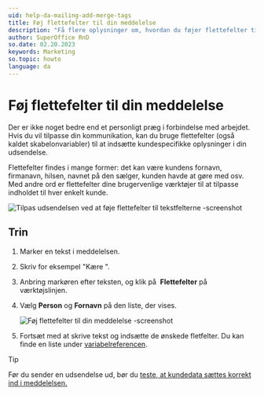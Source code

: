 ```yaml
---
uid: help-da-mailing-add-merge-tags
title: Føj flettefelter til din meddelelse
description: "Få flere oplysninger om, hvordan du føjer flettefelter til din udsendelse"
author: SuperOffice RnD
so.date: 02.20.2023
keywords: Marketing
so.topic: howto
language: da
---
```


# Føj flettefelter til din meddelelse

Der er ikke noget bedre end et personligt præg i forbindelse med arbejdet. Hvis du vil tilpasse din kommunikation, kan du bruge flettefelter (også kaldet skabelonvariabler) til at indsætte kundespecifikke oplysninger i din udsendelse.

Flettefelter findes i mange former: det kan være kundens fornavn, firmanavn, hilsen, navnet på den sælger, kunden havde at gøre med osv. Med andre ord er flettefelter dine brugervenlige værktøjer til at tilpasse indholdet til hver enkelt kunde.

![Tilpas udsendelsen ved at føje flettefelter til tekstfelterne -screenshot][img2]

## Trin

1. Marker en tekst i meddelelsen.

2. Skriv for eksempel "Kære ".

3. Anbring markøren efter teksten, og klik på  **Flettefelter** på værktøjslinjen.

4. Vælg **Person** og **Fornavn** på den liste, der vises.

    ![Føj flettefelter til din meddelelse -screenshot][img1]

5. Fortsæt med at skrive tekst og indsætte de ønskede fletfelter. Du kan finde en liste under [variabelreferencen][2].

> [!TIP]
> Før du sender en udsendelse ud, bør du [teste, at kundedata sættes korrekt ind i meddelelsen.][1]

<!-- Referenced links -->
[1]: ../mailing/learn/create/send-test-email.md
[2]: ../../document/templates/variables/index.md

<!-- Referenced images -->
[img1]: media/template-variable.png
[img2]: media/merge-tags.png
